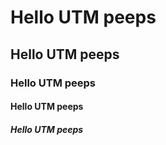 # Hello UTM peeps
## Hello UTM peeps
### Hello UTM peeps
#### Hello UTM peeps
##### Hello UTM peeps
